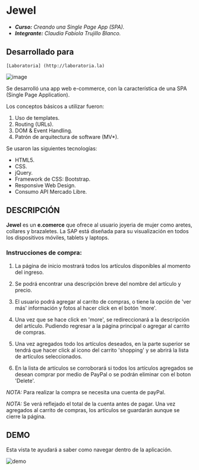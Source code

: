 # Jewel 

* **_Curso:_** _Creando una Single Page App (SPA)._
* **_Integrante:_** _Claudia Fabiola Trujillo Blanco._

## Desarrollado para
    [Laboratoria] (http://laboratoria.la)

![image](https://user-images.githubusercontent.com/37419350/45063635-82aef880-b074-11e8-81a1-ea66e24c348d.png)

Se desarrolló una app web e-commerce, con la característica de una SPA (Single Page Application). 

Los conceptos básicos a utilizar fueron:

1. Uso de templates.
2. Routing (URLs).
3. DOM & Event Handling.
4. Patrón de arquitectura de software (MV*).

Se usaron las siguientes tecnologías:

* HTML5.
* CSS.
* jQuery.
* Framework de CSS: Bootstrap.
* Responsive Web Design.
* Consumo API Mercado Libre.


## DESCRIPCIÓN ##

**Jewel** es un **e.comerce** que ofrece al usuario joyeria de mujer como aretes, collares y brazaletes. La SAP está diseñada para su visualización en todos los dispositivos móviles, tablets y laptops.

### Instrucciones de compra: ###

1. La página de inicio mostrará todos los artículos disponibles al momento del ingreso.

2. Se podrá encontrar una descripción breve del nombre del artículo y precio.

3. El usuario podrá agregar al carrito de compras, o tiene la opción de 'ver más' información y fotos al hacer click en el botón 'more'.

4. Una vez que se hace click en 'more', se redireccionará a la descripción del artículo. Pudiendo regresar a la página principal o agregar al carrito de compras.

5. Una vez agregados todo los artículos deseados, en la parte superior se tendrá que hacer click al icono del carrito 'shopping' y se abrirá la lista de artículos seleccionados.

6. En la lista de artículos se corroborará si todos los artículos agregados se desean comprar por medio de PayPal o se podrán eliminar con el boton 'Delete'.

*_NOTA:_* Para realizar la compra se necesita una cuenta de payPal.

*_NOTA:_* Se verá reflejado el total de la cuenta antes de pagar. Una vez agregados al carrito de compras, los artículos se guardarán aunque se cierre la página.

## DEMO ##

Esta vista te ayudará a saber como navegar dentro de la aplicación.

![demo](assets/images/demo-jewel.gif)






